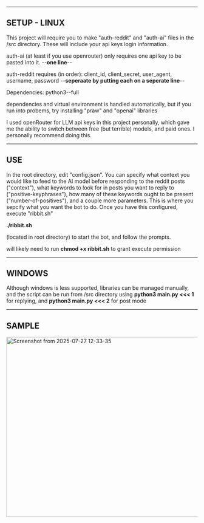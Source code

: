 
----
SETUP - LINUX
----

This project will require you to make "auth-reddit" and "auth-ai" files in the /src directory. These will include your api keys login information. 


auth-ai (at least if you use openrouter) only requires one api key to be pasted into it.
                        --**one line**--


auth-reddit requires (in order): client_id, client_secret, user_agent, username, password
               --**seperaate by putting each on a seperate line**--


Dependencies: python3--full


dependencies and virtual environment is handled automatically, but if you run into probems, try installing "praw" and "openai" libraries

I used openRouter for LLM api keys in this project personally, which gave me the ability to switch between free (but terrible) models, and paid ones. I personally recommend doing this.


----
USE
----

In the root directory, edit "config.json". You can specify what context you would like to feed to the AI model before responding to the reddit posts ("context"), what keywords to look for in posts you want to reply to ("positive-keyphrases"), how many of these keywords ought to be present ("number-of-positives"), and a couple more parameters. 
This is where you sepcify what you want the bot to do. Once you have this configured, execute "ribbit.sh" 

**./ribbit.sh**

(located in root directory) to start the bot, and follow the prompts.

will likely need to run **chmod +x ribbit.sh** to grant execute permission

----
WINDOWS
----

Although windows is less supported, libraries can be managed manually, and the script can be run from /src directory using **python3 main.py <<< 1** for replying, and **python3 main.py <<< 2** for post mode

----
SAMPLE
----
<img width="1920" height="474" alt="Screenshot from 2025-07-27 12-33-35" src="https://github.com/user-attachments/assets/9a157ece-f4ab-49a2-ab20-e60698acf6a2" />
